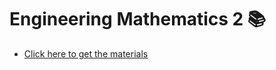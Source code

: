 # Engineering Mathematics 2 📚
- [Click here to get the materials](https://drive.google.com/drive/folders/1TOkGyuHYI1hpdTK5iHfWHgXXKsM1dZtq?usp=sharing)